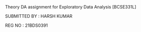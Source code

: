 Theory DA assignment for Exploratory Data Analysis [BCSE331L]


SUBMITTED BY : HARSH KUMAR

REG NO : 21BDS0391
